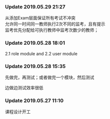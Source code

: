 ### Update 2019.05.29 21:27
从添加Exam层面保证所有考试不冲突<br>
允许同一时间同一教师执行2次不同的监考，且有提示<br>
监考优先分配给可执行教师中监考次数少的教师；
### Update 2019.05.28 18:01
2.1 role module  and 2.2 user module

### Update 2019.05.28 15:35
先做完，再测试；或者做完一个模块，然后测试

边做边测试效率很低

### Update 2019.05.27 11:10
课程设计开工